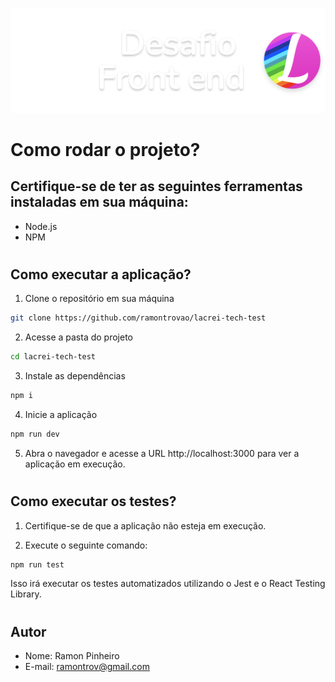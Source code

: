 ![Logo lacrei](./public/assets/cape.png)

# Como rodar o projeto?

## Certifique-se de ter as seguintes ferramentas instaladas em sua máquina:

- Node.js
- NPM

#

## Como executar a aplicação?

1. Clone o repositório em sua máquina

```bash
git clone https://github.com/ramontrovao/lacrei-tech-test
```

2. Acesse a pasta do projeto

```bash
cd lacrei-tech-test
```

3. Instale as dependências

```bash
npm i
```

4. Inicie a aplicação

```bash
npm run dev
```

5. Abra o navegador e acesse a URL http://localhost:3000 para ver a aplicação em execução.

#

## Como executar os testes?

1. Certifique-se de que a aplicação não esteja em execução.

2. Execute o seguinte comando:

```bash
npm run test
```

Isso irá executar os testes automatizados utilizando o Jest e o React Testing Library.

#

## Autor

- Nome: Ramon Pinheiro
- E-mail: ramontrov@gmail.com